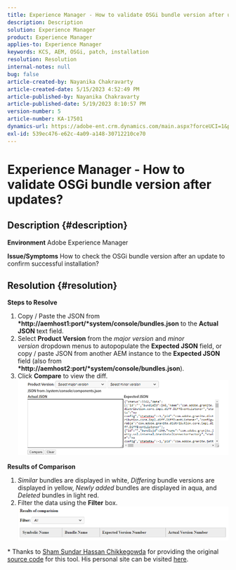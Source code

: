 ```yaml
---
title: Experience Manager - How to validate OSGi bundle version after updates?
description: Description
solution: Experience Manager
product: Experience Manager
applies-to: Experience Manager
keywords: KCS, AEM, OSGi, patch, installation
resolution: Resolution
internal-notes: null
bug: false
article-created-by: Nayanika Chakravarty
article-created-date: 5/15/2023 4:52:49 PM
article-published-by: Nayanika Chakravarty
article-published-date: 5/19/2023 8:10:57 PM
version-number: 5
article-number: KA-17501
dynamics-url: https://adobe-ent.crm.dynamics.com/main.aspx?forceUCI=1&pagetype=entityrecord&etn=knowledgearticle&id=99e8afe9-40f3-ed11-8848-6045bd006149
exl-id: 539ec476-e62c-4a09-a148-30712210ce70
---
```

# Experience Manager - How to validate OSGi bundle version after updates?

## Description {#description}

<b>Environment</b>
Adobe Experience Manager


<b>Issue/Symptoms</b>
How to check the OSGi bundle version after an update to confirm successful installation?


## Resolution {#resolution}

<b>Steps to Resolve</b>
1. Copy / Paste the JSON from <b>*http://aemhost1:port/*system/console/bundles.json</b> to the <b>Actual JSON</b> text field.
2. Select <b>Product Version</b> from the *major version* and *minor version* dropdown menus to autopopulate the <b>Expected JSON</b> field, or copy / paste JSON from another AEM instance to the <b>Expected JSON</b> field (also from <b>*http://aemhost2:port/*system/console/bundles.json</b>).
3. Click <b>Compare</b> to view the diff.    
    ![](assets/293f65c9-7cf6-ed11-8848-6045bd006a22.png)


<b>Results of Comparison</b>

1. *Similar* bundles are displayed in white, *Differing* bundle versions are displayed in yellow, *Newly added* bundles are displayed in aqua, and *Deleted* bundles in light red.
2. Filter the data using the <b>Filter</b> box.    
    ![](assets/2b3e87e1-7cf6-ed11-8848-6045bd006a22.png)


\* Thanks to [Sham Sundar Hassan Chikkegowda](https://www.linkedin.com/in/sham-sundar-hassan-chikkegowda-6b03a517) for providing the original [source code](https://github.com/Schikkeg/schikkeg.github.io/blob/master/tools/coi.html) for this tool. His personal site can be visited [here](https://www.aemstuff.com/).
